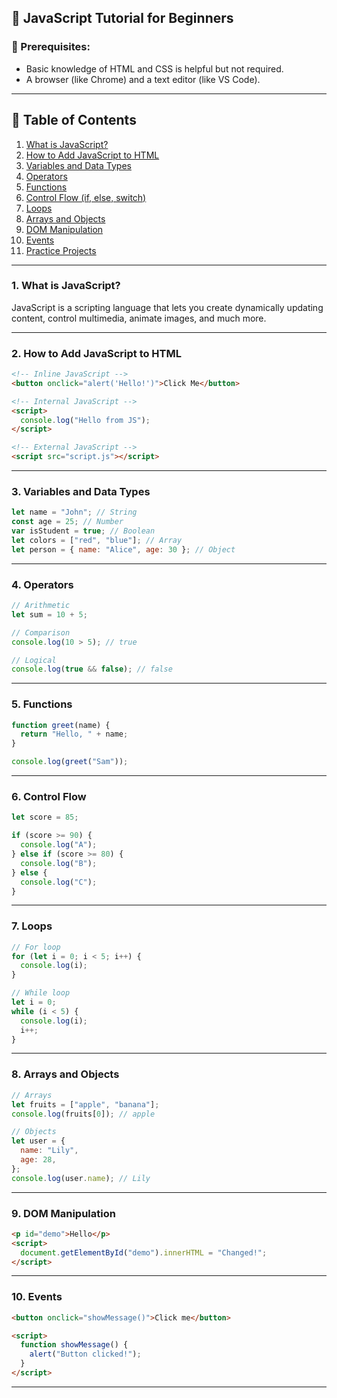 
## 🚀 JavaScript Tutorial for Beginners

### 📌 Prerequisites:

- Basic knowledge of HTML and CSS is helpful but not required.
- A browser (like Chrome) and a text editor (like VS Code).

---

## 🧩 Table of Contents

1. [What is JavaScript?](#1)
2. [How to Add JavaScript to HTML](#2)
3. [Variables and Data Types](#3)
4. [Operators](#4)
5. [Functions](#5)
6. [Control Flow (if, else, switch)](#6)
7. [Loops](#7)
8. [Arrays and Objects](#8)
9. [DOM Manipulation](#9)
10. [Events](#10)
11. [Practice Projects](#11)

---

<a id="1"></a>

### 1. What is JavaScript?

JavaScript is a scripting language that lets you create dynamically updating content, control multimedia, animate images, and much more.

---

<a id="2"></a>

### 2. How to Add JavaScript to HTML

```html
<!-- Inline JavaScript -->
<button onclick="alert('Hello!')">Click Me</button>

<!-- Internal JavaScript -->
<script>
  console.log("Hello from JS");
</script>

<!-- External JavaScript -->
<script src="script.js"></script>
```

---

<a id="3"></a>

### 3. Variables and Data Types

```javascript
let name = "John"; // String
const age = 25; // Number
var isStudent = true; // Boolean
let colors = ["red", "blue"]; // Array
let person = { name: "Alice", age: 30 }; // Object
```

---

<a id="4"></a>

### 4. Operators

```javascript
// Arithmetic
let sum = 10 + 5;

// Comparison
console.log(10 > 5); // true

// Logical
console.log(true && false); // false
```

---

<a id="5"></a>

### 5. Functions

```javascript
function greet(name) {
  return "Hello, " + name;
}

console.log(greet("Sam"));
```

---

<a id="6"></a>

### 6. Control Flow

```javascript
let score = 85;

if (score >= 90) {
  console.log("A");
} else if (score >= 80) {
  console.log("B");
} else {
  console.log("C");
}
```

---

<a id="7"></a>

### 7. Loops

```javascript
// For loop
for (let i = 0; i < 5; i++) {
  console.log(i);
}

// While loop
let i = 0;
while (i < 5) {
  console.log(i);
  i++;
}
```

---

<a id="8"></a>

### 8. Arrays and Objects

```javascript
// Arrays
let fruits = ["apple", "banana"];
console.log(fruits[0]); // apple

// Objects
let user = {
  name: "Lily",
  age: 28,
};
console.log(user.name); // Lily
```

---

<a id="9"></a>

### 9. DOM Manipulation

```html
<p id="demo">Hello</p>
<script>
  document.getElementById("demo").innerHTML = "Changed!";
</script>
```

---

<a id="10"></a>

### 10. Events

```html
<button onclick="showMessage()">Click me</button>

<script>
  function showMessage() {
    alert("Button clicked!");
  }
</script>
```

---


